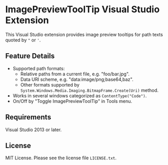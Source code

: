 # ImagePreviewToolTip Visual Studio Extension
This Visual Studio extension provides image preview tooltips for path texts quoted by `"` or `'`.

## Feature Details
* Supported path formats:
    + Relative paths from a current file, e.g. "foo/bar.jpg".
    + Data URI scheme, e.g. "data:image/png;base64,baz".
    + Other formats supported by `System.Windows.Media.Imaging.BitmapFrame.Create(Uri)` method.
* Works in several windows categorized as `ContentType("Code")`.
* On/Off by "Toggle ImagePreviewToolTip" in Tools menu.

## Requirements
Visual Studio 2013 or later.

## License
MIT License. Please see the license file `LICENSE.txt`.

